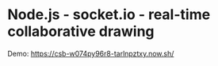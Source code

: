 # Node.js - socket.io - real-time collaborative drawing

Demo: https://csb-w074py96r8-tarlnpztxy.now.sh/
